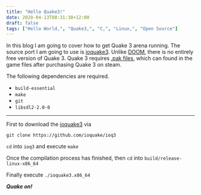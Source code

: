 ```yaml
---
title: "Hello Quake3!"
date: 2020-04-13T08:31:38+12:00
draft: false
tags: ["Hello World,", "Quake3,", "C,", "Linux,", "Open Source"]
---
```


In this blog I am going to cover how to get Quake 3 arena running. The source port I am going to use is [ioquake3](https://github.com/ioquake/ioq3). Unlike [DOOM](/games/doom), there is no entirely free version of Quake 3. Quake 3 requires [.pak files](https://quakewiki.org/wiki/.pak), which can found in the game files after purchasing Quake 3 on steam. 

The following dependencies are required.

* `build-essential`
* `make`
* `git`
* `libsdl2-2.0-0`

---

First to download the [ioquake3](https://github.com/ioquake/ioq3) via

`git clone https://github.com/ioquake/ioq3`

`cd` into `ioq3` and execute `make`

Once the compilation process has finished, then `cd` into `build/release-linux-x86_64`

Finally execute `./ioquake3.x86_64`

***Quake on!***
